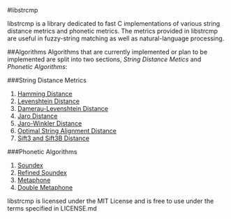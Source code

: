 #libstrcmp

libstrcmp is a library dedicated to fast C implementations of various string
distance metrics and phonetic metrics. The metrics provided in libstrcmp are
useful in fuzzy-string matching as well as natural-language processing.

##Algorithms
Algorithms that are currently implemented or plan to be
implemented are split into two sections, _String Distance Metics_ and
_Phonetic Algorithms_:

###String Distance Metrics
1. [Hamming Distance](https://en.wikipedia.org/wiki/Hamming_distance)
2. [Levenshtein Distance](https://en.wikipedia.org/wiki/Levenshtein_distance)
3. [Damerau-Levenshtein Distance](https://en.wikipedia.org/wiki/Damerau-Levenshtein_distance)
4. [Jaro Distance](https://en.wikipedia.org/wiki/Jaro-Winkler_distance)
5. [Jaro-Winkler Distance](https://en.wikipedia.org/wiki/Jaro-Winkler_distance)
6. [Optimal String Alignment Distance](https://en.wikipedia.org/wiki/Damerau-Levenshtein_distance)
7. [Sift3 and Sift3B Distance](http://siderite.blogspot.com/2007/04/super-fast-and-accurate-string-distance.html)

###Phonetic Algorithms
1. [Soundex](https://en.wikipedia.org/wiki/Soundex)
2. [Refined Soundex](http://ntz-develop.blogspot.com/2011/03/phonetic-algorithms.html)
3. [Metaphone](https://en.wikipedia.org/wiki/Metaphone)
4. [Double Metaphone](https://en.wikipedia.org/wiki/Metaphone#Double_Metaphone)

libstrcmp is licensed under the MIT License and is free to use under the terms
specified in LICENSE.md
